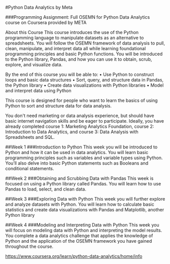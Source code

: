 #Python Data Analytics by Meta

###Programming Assignment: Full OSEMN for Python Data Analytics course on Coursera provided by META

About this Course
This course introduces the use of the Python programming language to manipulate datasets as an alternative to spreadsheets. You will follow the OSEMN framework of data analysis to pull, clean, manipulate, and interpret data all while learning foundational programming principles and basic Python functions. You will be introduced to the Python library, Pandas, and how you can use it to obtain, scrub, explore, and visualize data. 

By the end of this course you will be able to:
• Use Python to construct loops and basic data structures
• Sort, query, and structure data in Pandas,  the Python library
• Create data visualizations with Python libraries
• Model and interpret data using Python

This course is designed for people who want to learn the basics of using Python to sort and structure data for data analysis.

You don't need marketing or data analysis experience, but should have basic internet navigation skills and be eager to participate. Ideally, you have already completed course 1: Marketing Analytics Foundation,  course 2: Introduction to Data Analytics, and course 3: Data Analysis with Spreadsheets and SQL.

##Week 1
###Introduction to Python
This week you will be introduced to Python and how it can be used in data analytics. You will learn basic programming principles such as variables and variable types using Python. You’ll also delve into basic Python statements such as Booleans and conditional statements.

##Week 2
###Obtaining and Scrubbing Data with Pandas
This week is focused on using a Python library called Pandas. You will learn how to use Pandas to load, select, and clean data.

##Week 3
###Exploring Data with Python
This week you will further explore and analyze datasets with Python. You will learn how to calculate basic statistics and create data visualizations with Pandas and Matplotlib, another Python library

##Week 4
###Modeling and Interpreting Data with Python
This week you will focus on modeling data with Python and interpreting the model results. You complete a data analytics challenge that applies the knowledge of Python and the application of the OSEMN framework you have gained throughout the course.

https://www.coursera.org/learn/python-data-analytics/home/info
